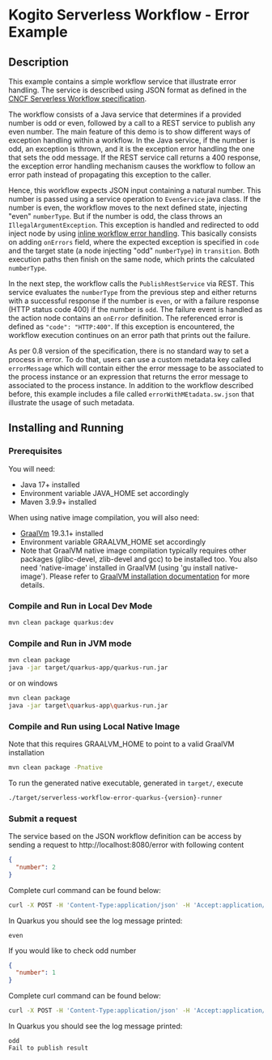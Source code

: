 # Kogito Serverless Workflow - Error Example

## Description

This example contains a simple workflow service that illustrate error handling. 
The service is described using JSON format as defined in the 
[CNCF Serverless Workflow specification](https://github.com/serverlessworkflow/specification).

The workflow consists of a Java service that determines if a provided number is odd or even, followed by a call to a REST service to publish any even number. The main feature of this demo is to show different ways of exception handling within a workflow. In the Java service, if the number is odd, an exception is thrown, and it is the exception error handling the one that sets the odd message. If the REST service call returns a 400 response, the exception error handling mechanism causes the workflow to follow an error path instead of propagating this exception to the caller.

Hence, this workflow expects JSON input containing a natural number. This number is passed using a service operation to `EvenService` java class. If the number is even, the workflow moves to the next defined state, injecting "even" `numberType`. But if the number is odd, the class throws an `IllegalArgumentException`. This exception is handled and redirected to odd inject node by using [inline workflow error handling](https://github.com/serverlessworkflow/specification/blob/main/specification.md#Workflow-Error-Handling).  This basically consists on adding `onErrors` field, where the expected exception is specified in `code` and the target state (a node injecting "odd" `numberType`) in `transition`. Both execution paths then finish on the same node, which prints the calculated `numberType`.

In the next step, the workflow calls the `PublishRestService` via REST. This service evaluates the `numberType` from the previous step and either returns with a successful response if the number is `even`, or with a failure response (HTTP status code 400) if the number is `odd`. The failure event is handled as the action node contains an `onError` definition. The referenced error is defined as `"code": "HTTP:400"`. If this exception is encountered, the workflow execution continues on an error path that prints out the failure.

As per 0.8 version of the specification, there is no standard way to set a process in error. To do that, users can use a custom metadata key called `errorMessage` which will contain either the error message to be associated to the process instance or an expression that returns the error message to associated to the process instance. In addition to the workflow described before, this example includes a file called `errorWithMEtadata.sw.json` that illustrate the usage of such metadata. 


## Installing and Running

### Prerequisites
 
You will need:
  - Java 17+ installed
  - Environment variable JAVA_HOME set accordingly
  - Maven 3.9.9+ installed

When using native image compilation, you will also need: 
  - [GraalVm](https://www.graalvm.org/downloads/) 19.3.1+ installed
  - Environment variable GRAALVM_HOME set accordingly
  - Note that GraalVM native image compilation typically requires other packages (glibc-devel, zlib-devel and gcc) to be installed too.  You also need 'native-image' installed in GraalVM (using 'gu install native-image'). Please refer to [GraalVM installation documentation](https://www.graalvm.org/docs/reference-manual/aot-compilation/#prerequisites) for more details.

### Compile and Run in Local Dev Mode

```sh
mvn clean package quarkus:dev
```

### Compile and Run in JVM mode

```sh
mvn clean package 
java -jar target/quarkus-app/quarkus-run.jar
```

or on windows

```sh
mvn clean package
java -jar target\quarkus-app\quarkus-run.jar
```

### Compile and Run using Local Native Image
Note that this requires GRAALVM_HOME to point to a valid GraalVM installation

```sh
mvn clean package -Pnative
```
  
To run the generated native executable, generated in `target/`, execute

```sh
./target/serverless-workflow-error-quarkus-{version}-runner
```

### Submit a request

The service based on the JSON workflow definition can be access by sending a request to http://localhost:8080/error
with following content 

```json
{
  "number": 2
}
```

Complete curl command can be found below:

```sh
curl -X POST -H 'Content-Type:application/json' -H 'Accept:application/json' -d '{"number": 2}' http://localhost:8080/error
```


In Quarkus you should see the log message printed:

```text
even
```

If you would like to check odd number

```json
{
  "number": 1
}
```

Complete curl command can be found below:

```sh
curl -X POST -H 'Content-Type:application/json' -H 'Accept:application/json' -d '{"number": 1}' http://localhost:8080/error
```

In Quarkus you should see the log message printed:

```text
odd
Fail to publish result
```
